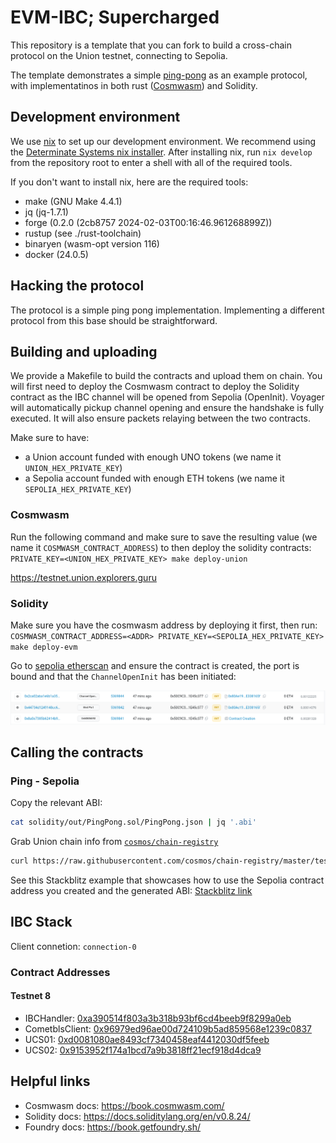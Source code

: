 # EVM-IBC; Supercharged

This repository is a template that you can fork to build a cross-chain protocol on the Union testnet, connecting to Sepolia.

The template demonstrates a simple [ping-pong](https://union.build/docs/demos/pingpong/) as an example protocol, with implementatinos in both rust ([Cosmwasm](https://cosmwasm.com/)) and Solidity.

## Development environment

We use [nix](https://nixos.org/) to set up our development environment. We recommend using the [Determinate Systems nix installer](https://zero-to-nix.com/start/install). After installing nix, run `nix develop` from the repository root to enter a shell with all of the required tools.

If you don't want to install nix, here are the required tools:

- make (GNU Make 4.4.1)
- jq (jq-1.7.1)
- forge (0.2.0 (2cb8757 2024-02-03T00:16:46.961268899Z))
- rustup (see ./rust-toolchain)
- binaryen (wasm-opt version 116)
- docker (24.0.5)

## Hacking the protocol

The protocol is a simple ping pong implementation. Implementing a different protocol from this base should be straightforward.

## Building and uploading

We provide a Makefile to build the contracts and upload them on chain. You will first need to deploy the Cosmwasm contract to deploy the Solidity contract as the IBC channel will be opened from Sepolia (OpenInit). Voyager will automatically pickup channel opening and ensure the handshake is fully executed. It will also ensure packets relaying between the two contracts.

Make sure to have:

- a Union account funded with enough UNO tokens (we name it `UNION_HEX_PRIVATE_KEY`)
- a Sepolia account funded with enough ETH tokens (we name it `SEPOLIA_HEX_PRIVATE_KEY`)

### Cosmwasm

Run the following command and make sure to save the resulting value (we name it `COSMWASM_CONTRACT_ADDRESS`) to then deploy the solidity contracts: `PRIVATE_KEY=<UNION_HEX_PRIVATE_KEY> make deploy-union`

https://testnet.union.explorers.guru

### Solidity

Make sure you have the cosmwasm address by deploying it first, then run: `COSMWASM_CONTRACT_ADDRESS=<ADDR> PRIVATE_KEY=<SEPOLIA_HEX_PRIVATE_KEY> make deploy-evm`

Go to [sepolia etherscan](https://sepolia.etherscan.io) and ensure the contract is created, the port is bound and that the `ChannelOpenInit` has been initiated:

![evm deployment diagram](./evm-deployment.png)

## Calling the contracts

### Ping - Sepolia

Copy the relevant ABI:

```sh
cat solidity/out/PingPong.sol/PingPong.json | jq '.abi'
```

Grab Union chain info from [`cosmos/chain-registry`](https://github.com/cosmos/chain-registry/blob/master/testnets/uniontestnet/chain.json)

```sh
curl https://raw.githubusercontent.com/cosmos/chain-registry/master/testnets/uniontestnet/chain.json >> web/chain.json
```

See this Stackblitz example that showcases how to use the Sepolia contract address you created and the generated ABI: [Stackblitz link](https://stackblitz.com/edit/github-28ywre?file=index.ts&view=editor)


## IBC Stack

Client connetion: `connection-0`

### Contract Addresses

#### Testnet 8
- IBCHandler: [0xa390514f803a3b318b93bf6cd4beeb9f8299a0eb](https://sepolia.etherscan.io/address/0xa390514f803a3b318b93bf6cd4beeb9f8299a0eb)
- CometblsClient: [0x96979ed96ae00d724109b5ad859568e1239c0837](https://sepolia.etherscan.io/address/0x96979ed96ae00d724109b5ad859568e1239c0837)
- UCS01: [0xd0081080ae8493cf7340458eaf4412030df5feeb](https://sepolia.etherscan.io/address/0xd0081080ae8493cf7340458eaf4412030df5feeb)
- UCS02: [0x9153952f174a1bcd7a9b3818ff21ecf918d4dca9](https://sepolia.etherscan.io/address/0x9153952f174a1bcd7a9b3818ff21ecf918d4dca9)

## Helpful links

- Cosmwasm docs: https://book.cosmwasm.com/
- Solidity docs: https://docs.soliditylang.org/en/v0.8.24/
- Foundry docs: https://book.getfoundry.sh/
